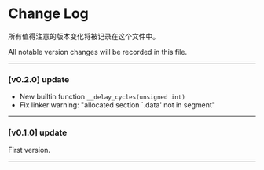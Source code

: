 # Change Log

所有值得注意的版本变化将被记录在这个文件中。

All notable version changes will be recorded in this file.

***

### [v0.2.0] update

 - New builtin function `__delay_cycles(unsigned int)`
 - Fix linker warning: "allocated section `.data' not in segment"

***

### [v0.1.0] update

First version.

***
